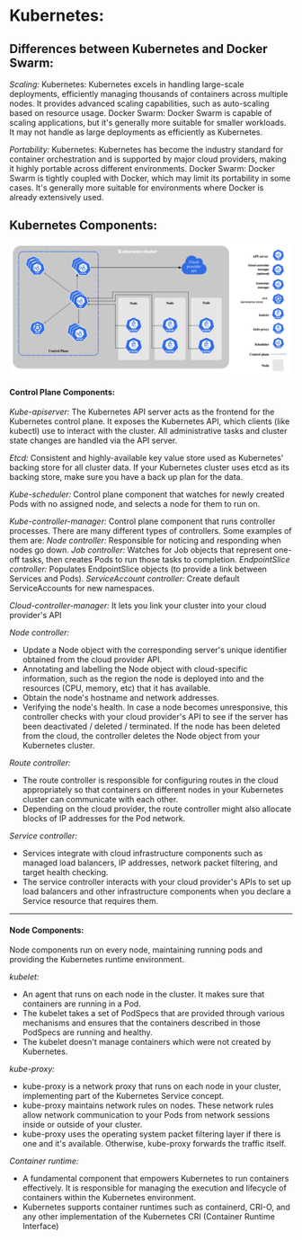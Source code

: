 # Kubernetes:
## Differences between Kubernetes and Docker Swarm:
*Scaling:*
Kubernetes: Kubernetes excels in handling large-scale deployments, efficiently managing thousands of containers across multiple nodes. It provides advanced scaling capabilities, such as auto-scaling based on resource usage.
Docker Swarm: Docker Swarm is capable of scaling applications, but it's generally more suitable for smaller workloads. It may not handle as large deployments as efficiently as Kubernetes.

*Portability:*
Kubernetes: Kubernetes has become the industry standard for container orchestration and is supported by major cloud providers, making it highly portable across different environments.
Docker Swarm: Docker Swarm is tightly coupled with Docker, which may limit its portability in some cases. It's generally more suitable for environments where Docker is already extensively used.

## Kubernetes Components:
![Alt text](image.png)

#### Control Plane Components:
*Kube-apiserver:*
 The Kubernetes API server acts as the frontend for the Kubernetes control plane. It exposes the Kubernetes API, which clients (like kubectl) use to interact with the cluster. All administrative tasks and cluster state changes are handled via the API server.

*Etcd:*
Consistent and highly-available key value store used as Kubernetes' backing store for all cluster data.
If your Kubernetes cluster uses etcd as its backing store, make sure you have a back up plan for the data.

*Kube-scheduler:*
Control plane component that watches for newly created Pods with no assigned node, and selects a node for them to run on.

*Kube-controller-manager:*
Control plane component that runs controller processes.
There are many different types of controllers. Some examples of them are:
*Node controller:* Responsible for noticing and responding when nodes go down.
*Job controller:* Watches for Job objects that represent one-off tasks, then creates Pods to run those tasks to completion.
*EndpointSlice controller:* Populates EndpointSlice objects (to provide a link between Services and Pods).
*ServiceAccount controller:* Create default ServiceAccounts for new namespaces.

*Cloud-controller-manager:*
It lets you link your cluster into your cloud provider's API

*Node controller:*
- Update a Node object with the corresponding server's unique identifier obtained from the cloud provider API.
- Annotating and labelling the Node object with cloud-specific information, such as the region the node is deployed into and the resources (CPU, memory, etc) that it has available.
- Obtain the node's hostname and network addresses.
- Verifying the node's health. In case a node becomes unresponsive, this controller checks with your cloud provider's API to see if the server has been deactivated / deleted / terminated. If the node has been deleted from the cloud, the controller deletes the Node object from your Kubernetes cluster.

*Route controller:*
- The route controller is responsible for configuring routes in the cloud appropriately so that containers on different nodes in your Kubernetes cluster can communicate with each other.
- Depending on the cloud provider, the route controller might also allocate blocks of IP addresses for the Pod network.

*Service controller:*
- Services integrate with cloud infrastructure components such as managed load balancers, IP addresses, network packet filtering, and target health checking.
- The service controller interacts with your cloud provider's APIs to set up load balancers and other infrastructure components when you declare a Service resource that requires them.

---

#### Node Components:
Node components run on every node, maintaining running pods and providing the Kubernetes runtime environment.

*kubelet:*
- An agent that runs on each node in the cluster. It makes sure that containers are running in a Pod.
- The kubelet takes a set of PodSpecs that are provided through various mechanisms and ensures that the containers described in those PodSpecs are running and healthy.
- The kubelet doesn't manage containers which were not created by Kubernetes.

*kube-proxy:*
- kube-proxy is a network proxy that runs on each node in your cluster, implementing part of the Kubernetes Service concept.
- kube-proxy maintains network rules on nodes. These network rules allow network communication to your Pods from network sessions inside or outside of your cluster.
- kube-proxy uses the operating system packet filtering layer if there is one and it's available. Otherwise, kube-proxy forwards the traffic itself.

*Container runtime:*
- A fundamental component that empowers Kubernetes to run containers effectively. It is responsible for managing the execution and lifecycle of containers within the Kubernetes environment.
- Kubernetes supports container runtimes such as containerd, CRI-O, and any other implementation of the Kubernetes CRI (Container Runtime Interface)